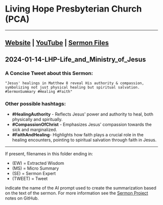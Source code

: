 # Living Hope Presbyterian Church (PCA)
___

## [Website](https://www.livinghopepresbyterian.org/) | [YouTube](https://www.youtube.com/@LivingHopePresbyterianChurch) | [Sermon Files](https://github.com/jobian-ai/LHP-Sermons/tree/f541cdd7fade61b0d743fa669909c2fa05a46ba1/sermons/24-01-14)

## 2024-01-14-LHP-Life_and_Ministry_of_Jesus

### A Concise Tweet about this Sermon:

```"Jesus' healings in Matthew 8 reveal His authority & compassion, symbolizing not just physical healing but spiritual salvation. #SermonSummary #Healing #Faith"```

### Other possible hashtags:

- **#HealingAuthority** - Reflects Jesus' power and authority to heal, both physically and spiritually.
- **#CompassionOfChrist** - Emphasizes Jesus' compassion towards the sick and marginalized.
- **#FaithAndHealing**- Highlights how faith plays a crucial role in the healing encounters, pointing to spiritual salvation through faith in Jesus.

___

If present, filenames in this folder ending in:

- (EW) = Extracted Wisdom
- (MS) = Micro Summary
- (SE) =  Sermon Expert
- (TWEET) = Tweet

indicate the name of the AI prompt used to create the summarization based on the text of the sermon.  For more information see the [Sermon Project](https://github.com/jobian-ai/LHP-Sermons/tree/main) notes on GitHub.
